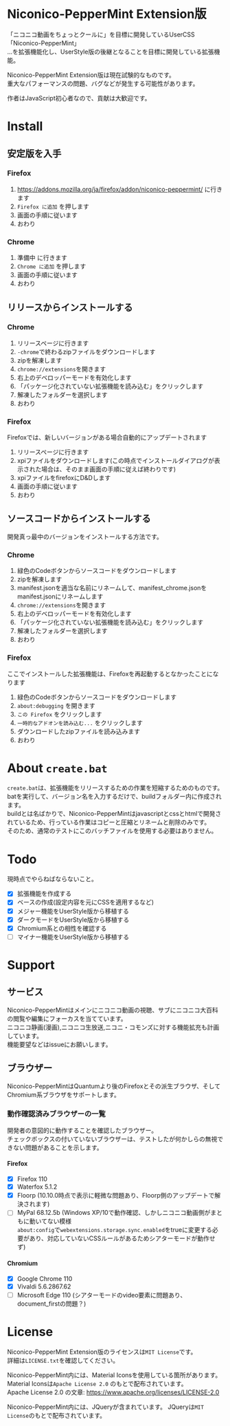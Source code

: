 # Niconico-PepperMint Extension版
「ニコニコ動画をちょっとクールに」を目標に開発しているUserCSS「Niconico-PepperMint」  
...を拡張機能化し、UserStyle版の後継となることを目標に開発している拡張機能。

Niconico-PepperMint Extension版は現在試験的なものです。  
重大なパフォーマンスの問題、バグなどが発生する可能性があります。  

作者はJavaScript初心者なので、貢献は大歓迎です。  

# Install
## 安定版を入手
### Firefox
1. https://addons.mozilla.org/ja/firefox/addon/niconico-peppermint/ に行きます
2. ``Firefox に追加`` を押します
3. 画面の手順に従います
4. おわり
### Chrome
1. 準備中 に行きます
2. ``Chrome に追加`` を押します
3. 画面の手順に従います
4. おわり
## リリースからインストールする
### Chrome
1. リリースページに行きます
2. ``-chrome``で終わるzipファイルをダウンロードします
3. zipを解凍します
4. ``chrome://extensions``を開きます
5. 右上のデベロッパーモードを有効化します
6. 「パッケージ化されていない拡張機能を読み込む」をクリックします
7. 解凍したフォルダーを選択します
8. おわり
### Firefox
Firefoxでは、新しいバージョンがある場合自動的にアップデートされます
1. リリースページに行きます
2. xpiファイルをダウンロードします(この時点でインストールダイアログが表示された場合は、そのまま画面の手順に従えば終わりです)
3. xpiファイルをfirefoxにD&Dします
4. 画面の手順に従います
5. おわり
## ソースコードからインストールする
開発真っ最中のバージョンをインストールする方法です。
### Chrome
1. 緑色のCodeボタンからソースコードをダウンロードします
2. zipを解凍します
3. manifest.jsonを適当な名前にリネームして、manifest_chrome.jsonをmanifest.jsonにリネームします
4. ``chrome://extensions``を開きます
5. 右上のデベロッパーモードを有効化します
6. 「パッケージ化されていない拡張機能を読み込む」をクリックします
7. 解凍したフォルダーを選択します
8. おわり
### Firefox
ここでインストールした拡張機能は、Firefoxを再起動するとなかったことになります  
1. 緑色のCodeボタンからソースコードをダウンロードします
2. ``about:debugging`` を開きます
3. ``この Firefox`` をクリックします
4. ``一時的なアドオンを読み込む...`` をクリックします
5. ダウンロードしたzipファイルを読み込みます
6. おわり

# About ``create.bat``
``create.bat``は、拡張機能をリリースするための作業を短縮するためのものです。  
batを実行して、バージョン名を入力するだけで、buildフォルダー内に作成されます。  
buildとは名ばかりで、Niconico-PepperMintはjavascriptとcssとhtmlで開発されているため、行っている作業はコピーと圧縮とリネームと削除のみです。  
そのため、通常のテストにこのバッチファイルを使用する必要はありません。  

# Todo
現時点でやらねばならないこと。  
- [x] 拡張機能を作成する
- [x] ベースの作成(設定内容を元にCSSを適用するなど)
- [x] メジャー機能をUserStyle版から移植する
- [x] ダークモードをUserStyle版から移植する
- [x] Chromium系との相性を確認する
- [ ] マイナー機能をUserStyle版から移植する

# Support
## サービス
Niconico-PepperMintはメインにニコニコ動画の視聴、サブにニコニコ大百科の閲覧や編集にフォーカスを当てています。  
ニコニコ静画(漫画),ニコニコ生放送,ニコニ・コモンズに対する機能拡充も計画しています。  
機能要望などはissueにお願いします。  
## ブラウザー
Niconico-PepperMintはQuantumより後のFirefoxとその派生ブラウザ、そしてChromium系ブラウザをサポートします。  
### 動作確認済みブラウザーの一覧
開発者の意図的に動作することを確認したブラウザー。  
チェックボックスの付いていないブラウザーは、テストしたが何かしらの無視できない問題があることを示します。  
#### Firefox
- [x] Firefox 110
- [x] Waterfox 5.1.2
- [x] Floorp (10.10.0時点で表示に軽微な問題あり、Floorp側のアップデートで解決されます)
- [ ] MyPal 68.12.5b (Windows XP/10で動作確認、しかしニコニコ動画側がまともに動いてない模様  
``about:config``で``webextensions.storage.sync.enabled``をtrueに変更する必要があり、対応していないCSSルールがあるためシアターモードが動作せず)
#### Chromium
- [x] Google Chrome 110
- [x] Vivaldi 5.6.2867.62
- [ ] Microsoft Edge 110 (シアターモードのvideo要素に問題あり、document_firstの問題？)

# License
Niconico-PepperMint Extension版のライセンスは``MIT License``です。  
詳細は``LICENSE.txt``を確認してください。  

Niconico-PepperMint内には、Material Iconsを使用している箇所があります。    
Material Iconsは``Apache License 2.0`` のもとで配布されています。  
Apache License 2.0 の文章: https://www.apache.org/licenses/LICENSE-2.0

Niconico-PepperMint内には、JQueryが含まれています。
JQueryは``MIT License``のもとで配布されています。
